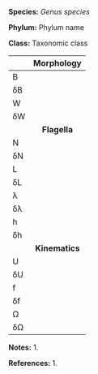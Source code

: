 **Species:** *Genus species*

**Phylum:** Phylum name

**Class:** Taxonomic class

|     | **Morphology** |
|:--- | :------------: |
| B   |  |
| δB  |  |
| W   |  |
| δW  |  |
|     | **Flagella** |
| N   |  |
| δN  |  |
| L   |  |
| δL  |  |
| λ   |  |
| δλ  |  |
| h   |  |
| δh  |  |
|     | **Kinematics** |
| U   |  |
| δU  |  |
| f   |  |
| δf  |  |
| Ω   |  |
| δΩ  |  |

**Notes:**
1.

**References:**
1.
